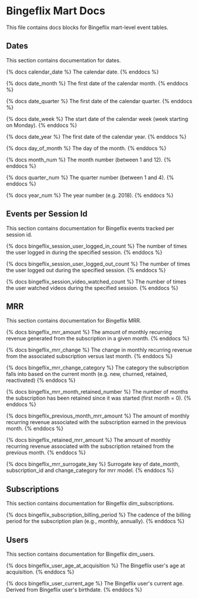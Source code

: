 # Bingeflix Mart Docs
This file contains docs blocks for Bingeflix mart-level event tables.

## Dates
This section contains documentation for dates.

{% docs calendar_date %}
The calendar date.
{% enddocs %}

{% docs date_month %}
The first date of the calendar month.
{% enddocs %}

{% docs date_quarter %}
The first date of the calendar quarter.
{% enddocs %}

{% docs date_week %}
The start date of the calendar week (week starting on Monday).
{% enddocs %}

{% docs date_year %}
The first date of the calendar year.
{% enddocs %}

{% docs day_of_month %}
The day of the month.
{% enddocs %}

{% docs month_num %}
The month number (between 1 and 12).
{% enddocs %}

{% docs quarter_num %}
The quarter number (between 1 and 4).
{% enddocs %}

{% docs year_num %}
The year number (e.g. 2018).
{% enddocs %}

## Events per Session Id
This section contains documentation for Bingeflix events tracked per session id.

{% docs bingeflix_session_user_logged_in_count %}
The number of times the user logged in during the specified session.
{% enddocs %}

{% docs bingeflix_session_user_logged_out_count %}
The number of times the user logged out during the specified session.
{% enddocs %}

{% docs bingeflix_session_video_watched_count %}
The number of times the user watched videos during the specified session.
{% enddocs %}

## MRR
This section contains documentation for Bingeflix MRR.

{% docs bingeflix_mrr_amount %}
The amount of monthly recurring revenue generated from the subscription in a given month.
{% enddocs %}

{% docs bingeflix_mrr_change %}
The change in monthly recurring revenue from the associated subscription versus last month.
{% enddocs %}

{% docs bingeflix_mrr_change_category %}
The category the subscription falls into based on the current month (e.g. new, churned, retained, reactivated)
{% enddocs %}

{% docs bingeflix_mrr_month_retained_number %}
The number of months the subscription has been retained since it was started (first month = 0).
{% enddocs %}

{% docs bingeflix_previous_month_mrr_amount %}
The amount of monthly recurring revenue associated with the subscription earned in the previous month.
{% enddocs %}

{% docs bingeflix_retained_mrr_amount %}
The amount of monthly recurring revenue associated with the subscription retained from the previous month.
{% enddocs %}

{% docs bingeflix_mrr_surrogate_key %}
Surrogate key of date_month,  subscription_id and change_category for mrr model.
{% enddocs %}

## Subscriptions
This section contains documentation for Bingeflix dim_subscriptions.

{% docs bingeflix_subscription_billing_period %}
The cadence of the billing period for the subscription plan (e.g., monthly, annually).
{% enddocs %}

## Users
This section contains documentation for Bingeflix dim_users.

{% docs bingeflix_user_age_at_acquisition %}
The Bingeflix user's age at acquisition.
{% enddocs %}

{% docs bingeflix_user_current_age %}
The Bingeflix user's current age. Derived from Bingeflix user's birthdate.
{% enddocs %}
